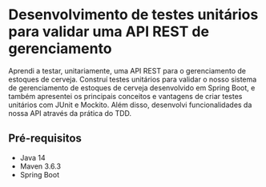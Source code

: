 # Desenvolvimento de testes unitários para validar uma API REST de gerenciamento
Aprendi a testar, unitariamente, uma API REST para o gerenciamento de estoques de cerveja. Construí testes unitários para validar o nosso sistema de gerenciamento de estoques de cerveja desenvolvido em Spring Boot, e também apresentei os principais conceitos e vantagens de criar testes unitários com JUnit e Mockito. Além disso, desenvolvi funcionalidades da nossa API através da prática do TDD.

## Pré-requisitos
- Java 14
- Maven 3.6.3
- Spring Boot 
